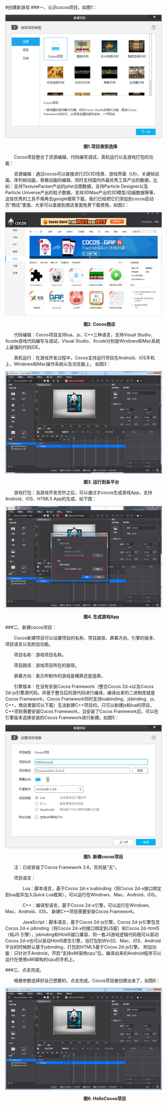 #创建新游戏
###一、认识cocos项目，如图1：

![image](res/image0001.png)


&emsp;&emsp;&emsp;&emsp;&emsp;&emsp;&emsp;&emsp;&emsp;&emsp;&emsp;&emsp;&emsp;&emsp;&emsp;&emsp;&emsp;&emsp;**图1.项目类型选择**

&emsp;&emsp;Cocos项目整合了资源编辑、代码编写调试，真机运行以及游戏打包的功能：

&emsp;&emsp;资源编辑：通过cocos可以直接进行2D/3D场景、游戏界面（UI）、关键帧动画、序列帧动画，骨骼动画的编辑，同时支持国内外最优秀工具产出的数据，比如：支持TexturePacker产出的plist合图数据，支持Particle Designer以及Particle Universe产出的粒子数据，支持3DMax产出的3D模型/动画数据等等，这些优秀的工具不用再去google搜索下载，我们已经把它们添加到cocos启动页“商店”里面，大家可以直接到商店里面免费下载使用，如图2：

![image](res/image0002.png)

&emsp;&emsp;&emsp;&emsp;&emsp;&emsp;&emsp;&emsp;&emsp;&emsp;&emsp;&emsp;&emsp;&emsp;&emsp;&emsp;&emsp;&emsp;**图2. Cocos商店**

&emsp;&emsp;代码编辑：Cocos项目支持lua、js、C++三种语言，支持Visual Studio、Xcode游戏代码编写与调试，Visual Studio、Xcode分别是Windows和Mac系统上最强的代码IDE。

&emsp;&emsp;真机运行：在游戏开发过程中，Cocos支持运行项目在Android、iOS手机上，Windows和Mac操作系统以及浏览器上， 如图3：

![image](res/image0003.png)

&emsp;&emsp;&emsp;&emsp;&emsp;&emsp;&emsp;&emsp;&emsp;&emsp;&emsp;&emsp;&emsp;&emsp;&emsp;&emsp;&emsp;&emsp;**图3. 运行到各平台**

&emsp;&emsp;游戏打包：当游戏开发完毕之后，可以通过才cocos生成游戏App，支持Android、iOS、HTML5 App的生成，如下图：
 
![image](res/image0004.png)

&emsp;&emsp;&emsp;&emsp;&emsp;&emsp;&emsp;&emsp;&emsp;&emsp;&emsp;&emsp;&emsp;&emsp;&emsp;&emsp;&emsp;&emsp;**图4. 生成游戏App**


###二、新建cocos项目：
 
&emsp;&emsp;Cocos新建项目可以设置项目的名称、项目路径、屏幕方向、引擎的版本、项目语言以及附加功能。

&emsp;&emsp;项目名称：游戏项目名称。

&emsp;&emsp;项目路径：游戏项目所在的路径。

&emsp;&emsp;屏幕方向：表示所制作的游戏是横屏还是竖屏。

&emsp;&emsp;引擎版本：在没有安装Cocos Framework（整合Cocos 2d-x以及Cocos 2d-js引擎源代码，并基于整合后的源代码进行编译，编译出来的二进制库就是Cocos Framework，Cocos Framework同时支持luabinding、jsbinding、js、C++，商店里面可以下载）无法新建C++项目的，只可以新建js和lua的项目，C++项目需要安装Cocos Framework，当安装了Cocos Framework后，可以在引擎版本选择安装的Cocos Framework进行新建。如图5：

![image](res/image0005.png)

&emsp;&emsp;&emsp;&emsp;&emsp;&emsp;&emsp;&emsp;&emsp;&emsp;&emsp;&emsp;&emsp;&emsp;&emsp;&emsp;&emsp;&emsp;**图5. 新建cocos项目** 

&emsp;&emsp;注：已经安装了Cocos Framework 3.6，否则是“无”。

&emsp;&emsp;项目语言：

&emsp;&emsp;&emsp;&emsp;Lua：脚本语言，基于Cocos 2d-x luabinding（将Cocos 2d-x接口绑定到lua层并加入Quick Lua框架），可以运行在Windows、Mac、Android、iOS。

&emsp;&emsp;&emsp;&emsp;C++：编译型语言，基于Cocos 2d-x引擎，可以运行在Windows、Mac、Android、iOS， 新建C++项目需要安装Cocos Framework。

&emsp;&emsp;&emsp;&emsp;JavaScript：脚本语言，基于Cocos 2d-js引擎，Cocos 2d-js引擎包含Cocos 2d-x jsbinding（将Cocos 2d-x的接口绑定到JS层）和Cocos 2d-html5（纯JS 引擎），jsbinding和Html5接口兼容，同一套JS游戏逻辑代码既可以驱动Cocos 2d-x也可以驱动Html5原生引擎，当打包到Win32、Mac、iOS、Android平台的时候默认基于jsbinding，打包到HTML5基于Cocos 2d-js引擎。
附加功能：只针对于Android，开启“支持x86架构cpu”后，编译出来的Android程序可以运行在使用x86架构的cpu的手机上。

###三、点击完成。

&emsp;&emsp;根据参数选择好自己想要的，点击完成，Cocos项目被创建出来了，如图6：

![image](res/image0007.png)

&emsp;&emsp;&emsp;&emsp;&emsp;&emsp;&emsp;&emsp;&emsp;&emsp;&emsp;&emsp;&emsp;&emsp;&emsp;&emsp;&emsp;&emsp;**图6. HelloCocos项目** 
